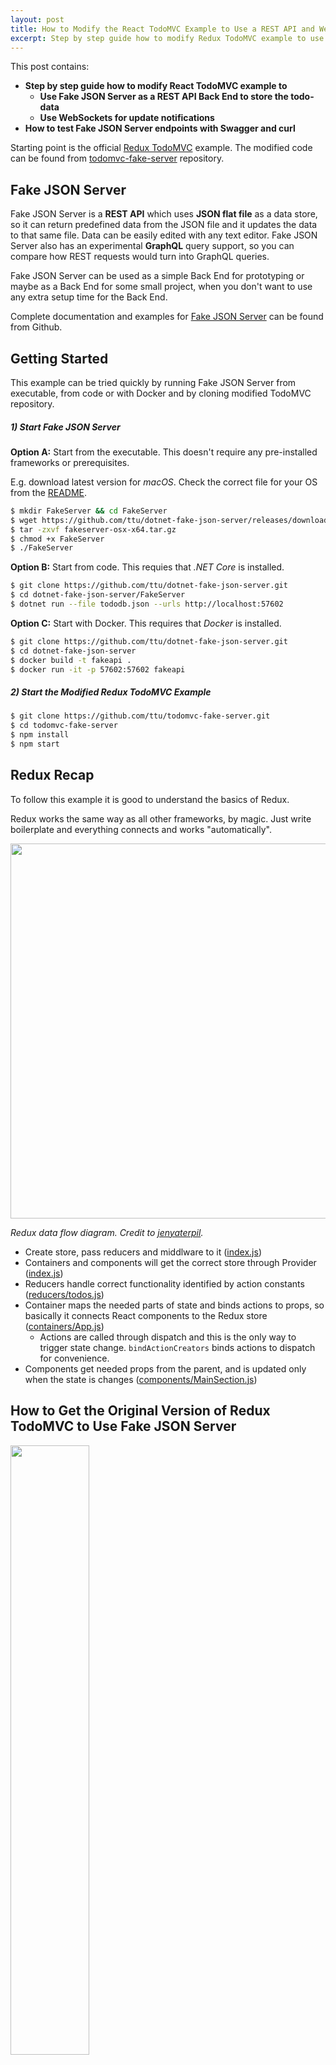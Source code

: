 ```yaml
---
layout: post
title: How to Modify the React TodoMVC Example to Use a REST API and WebSockets
excerpt: Step by step guide how to modify Redux TodoMVC example to use Fake JSON Server as a REST API Back End to store the todo-data and use WebSockets for update notifications.
---
```


This post contains:
* __Step by step guide how to modify React TodoMVC example to__
  * __Use Fake JSON Server as a REST API Back End to store the todo-data__
  * __Use WebSockets for update notifications__
* __How to test Fake JSON Server endpoints with Swagger and curl__

Starting point is the official [Redux TodoMVC](https://github.com/reactjs/redux/tree/master/examples/todomvc) example. The modified code can be found from [todomvc-fake-server](https://github.com/ttu/todomvc-fake-server) repository.

## Fake JSON Server

Fake JSON Server is a __REST API__ which uses __JSON flat file__ as a data store, so it can return predefined data from the JSON file and it updates the data to that same file. Data can be easily edited with any text editor. Fake JSON Server also has an experimental __GraphQL__ query support, so you can compare how REST requests would turn into GraphQL queries.

Fake JSON Server can be used as a simple Back End for prototyping or maybe as a Back End for some small project, when you don't want to use any extra setup time for the Back End.

Complete documentation and examples for [Fake JSON Server](https://github.com/ttu/dotnet-fake-json-server) can be found from Github. 

## Getting Started

This example can be tried quickly by running Fake JSON Server from executable, from code or with Docker and by cloning modified TodoMVC repository.

##### 1) Start Fake JSON Server

__Option A:__ Start from the executable. This doesn't require any pre-installed frameworks or prerequisites.

E.g. download latest version for _macOS_. Check the correct file for your OS from the [README](https://github.com/ttu/dotnet-fake-json-server#self-contained-application).

```sh
$ mkdir FakeServer && cd FakeServer
$ wget https://github.com/ttu/dotnet-fake-json-server/releases/download/0.5.0/fakeserver-osx-x64.tar.gz
$ tar -zxvf fakeserver-osx-x64.tar.gz
$ chmod +x FakeServer
$ ./FakeServer
```

__Option B:__ Start from code. This requies that _.NET Core_ is installed.

```sh
$ git clone https://github.com/ttu/dotnet-fake-json-server.git
$ cd dotnet-fake-json-server/FakeServer
$ dotnet run --file tododb.json --urls http://localhost:57602
```

__Option C:__ Start with Docker. This requires that _Docker_ is installed.

```sh
$ git clone https://github.com/ttu/dotnet-fake-json-server.git
$ cd dotnet-fake-json-server
$ docker build -t fakeapi .
$ docker run -it -p 57602:57602 fakeapi
```

##### 2) Start the Modified Redux TodoMVC Example

```sh
$ git clone https://github.com/ttu/todomvc-fake-server.git
$ cd todomvc-fake-server
$ npm install
$ npm start
```

## Redux Recap

To follow this example it is good to understand the basics of Redux. 

Redux works the same way as all other frameworks, by magic. Just write boilerplate and everything connects and works "automatically".

<img src="https://s3.amazonaws.com/media-p.slid.es/uploads/364812/images/2484714/ARCH-Redux2-extended-api.png" width="600px" />

_Redux data flow diagram. Credit to [jenyaterpil](http://slides.com/jenyaterpil/redux-from-twitter-hype-to-production)._

* Create store, pass reducers and middlware to it ([index.js](https://github.com/ttu/todomvc-fake-server/blob/master/src/index.js#L12))
* Containers and components will get the correct store through Provider ([index.js](https://github.com/ttu/todomvc-fake-server/blob/master/src/index.js#L15))
* Reducers handle correct functionality identified by action constants ([reducers/todos.js](https://github.com/ttu/todomvc-fake-server/blob/master/src/reducers/todos.js#L14))
* Container maps the needed parts of state and binds actions to props, so basically it connects React components to the Redux store ([containers/App.js](https://github.com/ttu/todomvc-fake-server/blob/master/src/containers/App.js#L29))
  * Actions are called through dispatch and this is the only way to trigger state change. `bindActionCreators` binds actions to dispatch for convenience.
* Components get needed props from the parent, and is updated only when the state is changes ([components/MainSection.js](https://github.com/ttu/todomvc-fake-server/blob/master/src/components/MainSection.js#L87))

## How to Get the Original Version of Redux TodoMVC to Use Fake JSON Server

<img src="https://image.ibb.co/j92Uv5/todos_front.jpg" width="50%" />

By default the TodoMVC example uses only internal state to keep up with changes. We need to change the actions completely as data will be fetched and updated to the server. Also smaller updates are needed to other parts of app.

Some people have a preference to use some library for fetching and posting data to the server, although [Fetch API](https://developer.mozilla.org/en-US/docs/Web/API/Fetch_API/Using_Fetch) is pretty good. [Superagent](https://visionmedia.github.io/superagent/) is one of the many 3rd party libraries that handle the job well and it is used in the modified version.

```sh
$ npm install superagent
```

Old code is not removed, but only commented out, so comparing the new and the original version is easier. 

Original code doesn't have semicolons. I think that is a blasphemy, but having 2 separate styles in the same codebase is also a blasphemy, so I didn't use semicolons either :sadpanda:

### Middleware

Requests to the server are asynchronous so custom middleware is required for async actions. In this example [redux-thunk](https://github.com/gaearon/redux-thunk) is used as a middleware. Thunk is not as _sexy_ as some other middlewares, but it is simple and it works well for this example.

```sh
$ npm install redux-thunk
```

[index.js](https://github.com/ttu/todomvc-fake-server/blob/master/src/index.js): Import redux-thunk and apply it to `createStore`.

```js
import thunk from 'redux-thunk'

// const store = createStore(reducer)
const store = createStore(reducer, applyMiddleware(thunk))
```

### Functionality: Get TODOs

[constants/ActionTypes.js](https://github.com/ttu/todomvc-fake-server/blob/master/src/constants/ActionTypes.js): Add new constant. New constants are needed, so completed action can be matched with correct reducer.

```js
export const GET_TODOS = 'GET_TODOS'
```

[actions/index.js](https://github.com/ttu/todomvc-fake-server/blob/master/src/actions/index.js): Import superagent and add the Back End url.

```js
import * as types from '../constants/ActionTypes'
import superagent from 'superagent'

const BASE_URL = 'http://localhost:57602/api/todos/'
```

[actions/index.js](https://github.com/ttu/todomvc-fake-server/blob/master/src/actions/index.js): Add `getTodos` action creator function. It requests data from `http://localhost:57602/api/todos/` and when data is received, it dispatches action payload with type `GET_TODOS` to the reducer.

```js
export const getTodos = () => { return dispatch => {
    return superagent
        .get(`${BASE_URL}`)
        .end((err, res) => {
            if (err)
                dispatch({ type: types.GET_TODOS, data: [] })
            else
                dispatch({ type: types.GET_TODOS, data: res.body })
        })
}}
```

[reducers/todos.js](https://github.com/ttu/todomvc-fake-server/blob/master/src/reducers/todos.js): Add payload handling for the type `GET_TODOS`.  Initial state is not needed anymore, as data is loaded from the server. `GET_TODOS` sets received data as state.

```js
import { ADD_TODO, DELETE_TODO, EDIT_TODO, COMPLETE_TODO, COMPLETE_ALL, CLEAR_COMPLETED, GET_TODOS } from '../constants/ActionTypes'

// Initial state is not needed anymore
const initialState = [
  // {
  //   text: 'Use Redux',
  //   completed: false,
  //   id: 0
  // }
]

export default function todos(state = initialState, action) {
  switch (action.type) {
    // Now as todos are stored to server we need to update whole state
    case GET_TODOS:
      return [ ...action.data ]
    ...
```

[components/MainSection.js](https://github.com/ttu/todomvc-fake-server/blob/master/src/components/MainSection.js): Add `componentDidMount` function where initial state will be loaded. Also handling for reload on WebSocket onmessage is handled here. WebSocket gets a new message every time an item is created, updated or deleted.

```js
componentDidMount() {
   this.props.actions.getTodos()

   this.connection = new WebSocket('ws://localhost:57602/ws')

   this.connection.onmessage = evt => {
     this.props.actions.getTodos()
   }
}
```

Now when you start your app, data is loaded from the Back End.

### Functionality: Add, Delete and Edit TODO

[actions/index.js](https://github.com/ttu/todomvc-fake-server/blob/master/src/actions/index.js): `addTodo`, `deleteTodo` and `editTodo` definitions stay the same as in original. Just send the data to the Back End and handle the result when it arrives.

```js
// export const addTodo = text => ({ type: types.ADD_TODO, text })
export const addTodo = text => { return dispatch => {
    return superagent
        .post(`${BASE_URL}`)
        .send({ text: text, completed: false })
        .end((err, res) => dispatch({ type: types.ADD_TODO, id: res.body.id, text: text, completed: false }))
}}

// export const deleteTodo = id => ({ type: types.DELETE_TODO, id })
export const deleteTodo = id => { return dispatch => {
    return superagent
        .delete(`${BASE_URL}${id}`)
        .end((err, res) => dispatch({ type: types.DELETE_TODO, id }))
}}

// export const editTodo = (id, text) => ({ type: types.EDIT_TODO, id, text })
export const editTodo = (id, text) => { return dispatch => {
    return superagent
        .patch(`${BASE_URL}${id}`)
        .send({ text: text })
        .end((err, res) => dispatch({ type: types.EDIT_TODO, id: id, text: text }))
}}
```

[reducers/todos.js](https://github.com/ttu/todomvc-fake-server/blob/master/src/reducers/todos.js): Original version of `ADD_TODO` case calculated id from current items, but in this version the correct id comes from the Server. Cases for `DELETE_TODO` and `EDIT_TODO` stay the same as in the original file.

```js
case ADD_TODO:
   return [
     {
       // Id will come with payload          
       // id: state.reduce((maxId, todo) => Math.max(todo.id, maxId), -1) + 1,
       id: action.id,
       completed: action.completed,
       text: action.text
     },
     ...state
   ]

case DELETE_TODO:
   return state.filter(todo =>
     todo.id !== action.id
   )

case EDIT_TODO:
   return state.map(todo =>
     todo.id === action.id ?
       { ...todo, text: action.text } :
       todo
   )
```

As definitions of the actions stay same as in the original, there is no need to update Components.

### Functionality: Complete TODO

[actions/index.js](https://github.com/ttu/todomvc-fake-server/blob/master/src/actions/index.js): In the orignial version clicking complete just toggled the completed state, but now we need to pass the correct state to the Back End.

```js
// export const completeTodo = id => ({ type: types.COMPLETE_TODO, id })
export const completeTodo = (id, state) => { return dispatch => {
    return superagent
        .patch(`${BASE_URL}${id}`)
        .send({ completed: state })
        .end((err, res) => dispatch({ type: types.COMPLETE_TODO, id: id, completed: state }))
}}
```

[reducers/todos.js](https://github.com/ttu/todomvc-fake-server/blob/master/src/reducers/todos.js): Toggling was done originally in the reducer. Now `COMPLETE_TODO` sets the completed state from the action.

```js
case COMPLETE_TODO:
   return state.map(todo =>
     todo.id === action.id ?
       // No more toggling, completed state comes with payload
       // { ...todo, completed: !todo.completed } :
       { ...todo, completed: action.completed } :          
       todo
   )
```

[components/MainSection.js](https://github.com/ttu/todomvc-fake-server/blob/master/src/components/MainSection.js): As `COMPLETE_TODO` doesn't just toggle the completed state in the reducer, we need to pass the correct value to the action. This is done by toggling the current value in the component and passing the value with item's id to the action.

```js
<input className="toggle"
                 type="checkbox"
                 checked={todo.completed}
                 // onChange={() => completeTodo(todo.id)} />
                 onChange={() => completeTodo(todo.id, !todo.completed)} />
```

### Functionality: Complete All and  Clear Completed

[actions/index.js](https://github.com/ttu/todomvc-fake-server/blob/master/src/actions/index.js): As Fake Server is an extremely general REST API we need to collect the id's in the Front End and do multiple updates.
 
```js
// export const completeAll = () => ({ type: types.COMPLETE_ALL })
export const completeAll = ids => { return dispatch => {
    var promises = ids.map(id => {
        return new Promise((resolve, reject) => {
            superagent
                .patch(`${BASE_URL}${id}`)
                .send({ completed: true })
                .end((err, res) => resolve())
        })
    })
    Promise.all(promises).then(results => dispatch(({ type: types.COMPLETE_ALL })))
}}

// export const clearCompleted = () => ({ type: types.CLEAR_COMPLETED })
export const clearCompleted = ids => { return dispatch => {
    var promises = ids.map(id => {
        return new Promise((resolve, reject) => {
            superagent
                .delete(`${BASE_URL}${id}`)
                .end((err, res) => resolve())
        })
    })
    Promise.all(promises).then(results => dispatch(({ type: types.CLEAR_COMPLETED })))
}}
```

In real life I would add own endpoints for `completeAll` and `clearCompleted` to the Back End. Using RPC-like endpoints is a good solution when you like to keep most of the functionality at the Back End. For example:

```csharp
[HttpPost("completeAll")]
public async Task<IActionResult> CompleteAll()
{
    await _ds.GetCollection("todo").UpdateManyAsync(e => true, new { completed = true });
    return NoContent();
}

[HttpPost("removeCompleted")]
public async Task<IActionResult> RemoveCompleted()
{
    await _ds.GetCollection("todo").DeleteManyAsync(e => e.completed);
    return NoContent();
}
```

[reducers/todos.js](https://github.com/ttu/todomvc-fake-server/blob/master/src/reducers/todos.js): Reducer doesn't need any modifications for `COMPLETE_ALL` and `CLEAR_COMPLETED`.

```js
 case COMPLETE_ALL:
   const areAllMarked = state.every(todo => todo.completed)
   return state.map(todo => ({
     ...todo,
     completed: !areAllMarked
   }))

 case CLEAR_COMPLETED:
   return state.filter(todo => todo.completed === false)

 default:
   return state
}
```

[components/MainSection.js](https://github.com/ttu/todomvc-fake-server/blob/master/src/components/MainSection.js): As the new version of `clearCompleted` takes a list of todo item ids, we need to pass those as arguments.

```js
// handleClearCompleted = () => {
handleClearCompleted = (ids) => {
  // this.props.actions.clearCompleted()
  this.props.actions.clearCompleted(ids)
}
  
  ....
  
renderFooter(completedCount) {
  const { todos } = this.props
  const { filter } = this.state
  const activeCount = todos.length - completedCount

  if (todos.length) {
    return (
      <Footer completedCount={completedCount}
              activeCount={activeCount}
              filter={filter}
              //onClearCompleted={this.handleClearCompleted}                
              onClearCompleted={() => this.handleClearCompleted(todos.filter(e => e.completed).map(e => e.id))}
              onShow={this.handleShow} />
    )
  }
}
```

`completeAll` also takes list of ids as arguments.

```js
renderToggleAll(completedCount) {
    const { todos, actions } = this.props
    if (todos.length > 0) {
      return (
        <input className="toggle-all"
               type="checkbox"
               checked={completedCount === todos.length}
               //onChange={actions.completeAll} />               
               onChange={() => actions.completeAll(todos.filter(e => e.completed === false).map(e => e.id))} />
      )
    }
  }
```

For some reason `clearCompleted` and `completeAll` had different handling for `onChange` in the original example. Maybe reason behind this was to show that you can have own function or just use props straight.

Now you are good to go! Open two browser tabs side by side ([http://localhost:3000](http://localhost:3000)) and see the updates immediately on both pages thanks to WebSockets!

Stored JSON will look like this:

```json
{
  "todos": [
    {
      "text": "Watch more television",
      "completed": false,
      "id": 0
    },
    {
      "text": "Buy new pillow",
      "completed": true,
      "id": 1
    }
  ]
}
```

## Test API Endpoints with Swagger and Curl

The best way to edit your data is of course manually. Open the JSON file with any editor and save your changes. 

_NOTE: By default data store will reload data from the JSON with every request. For performance reasons this can be changed to a mode where queries won't [reload](https://github.com/ttu/dotnet-fake-json-server#reload) data._

You can test requests with [Swagger: http://localhost:57602/swagger](http://localhost:57602/swagger/), curl, Postman etc.

#### Get Items

[Open Swagger](http://localhost:57602/swagger/#!/Dynamic/ApiByCollectionIdGet)

1. Write to colletionId: `todos`
1. Press Try it out!

<img src="https://lh3.googleusercontent.com/g9uGW78lQJ2qkrhJpgQ3At6eUDmOZw1bFzW8CDJoM6DRf7RzCojr1ZbPyolEFCIOzZD0gTfD3l58E3GmR4RhHAvICxchKr1DHaeD_FwF2_EI56H5xg2Qt_1VfjjcMavf1EAhuXsTpB23baPkLrFDghER2o9aoQTm5kHcBYeMJ856ql5s8IIy1z7VtaVtjQaX7vCi_t80sPyALPFLjnE24oul6P4bYOrbcwBDb3oEJYW0TUBWxaE7Rmv7wDqoBxePfjOMW47iT8ujfnvaQ4GMmJJDc0vAAFnv4KbHhpf4rZCwFv-bqmpUV4sSIvH3KwTrZRFTT93CgRT6oqX_PtivELTkz2ifYFGQKOVuY53C1f4W7I3xSHENEKJmr68kaCJ6n7mLtl4Oeqa-kwV3HidtxlGnKT3M22DfRCpg6VmI9V_SNDsnZPGkzLGcvnpEgLfWo2qHIRBzRYAWJrnYe0DugejnzzJ7C91cbNaj328BdK_zEbRLLskZGIPhwJvQDrEqnrCnrAxfxEWK84--OZEnh0Ek4e4slAUhTtJnPEgs5ORUzlTqGcftwDEr15ECo2T7q-20dMp-8_0d0k24leTvQFafzXIE1G4GIKyW0oucKmvva77nUIFuAw=w1102-h849-no" />

__curl__

With curl you can also get items with [queries](https://github.com/ttu/dotnet-fake-json-server#get-items-with-query). e.g. get completed Todo items.

```sh
$ curl http://localhost:57602/api/todos?completed=True
```

__GraphQL__

Get completed Todo items with GraphQL query:

```graphql
query { 
  todos(completed: true) { 
    id 
    text 
    completed 
  } 
}
```

```sh
$ curl -H "Content-type: application/graphql" -X POST -d 'query { todos(completed: true) { id text completed } }' http://localhost:57602/graphql
```

### Create New Items

[Open Swagger](http://localhost:57602/swagger/#!/Dynamic/ApiByCollectionIdPost)

1. Write to collectionId: `todos`
1. Write to item: `{ text: 'New item from Swagger', completed: false }`
1. Press Try it out!

<img src="https://lh3.googleusercontent.com/fxoD1p7LtewQDhtGdTqzJROedcSygRm7TuEsx-8VUnt_GORMOSghtrG8qiT47a6Qwvi1dNmWGz6Po-K4ZrZw2c6La_sLuhcLDyBA4VG4PNB6fPcebL14_0_qCfVb9iyKHquS0W-gxjEnfrcl0R8Qxsvh-PZDqN6_SnQJ2Qly_ZLWw13wZAtrD4xPqIP4Tjwl8Y5BE-PhBo4PdpzsCOaTUCoX3O4N46hR6VvYV6hIpSvJLaEflGumjcWC4x47ZAd_QZXTb0DEMmEwnzFg22XQAXTL_sz-p_q8hjotqBVCE8bZK5d7_9tDqelYYINmtfsmrYVGLnAlqWKNeNolhapYJ1E3y9P_cla04iRN8YeJBXlfgW0P2vKPPEmM_DuEA5aawigY21x5FhXxHYab49rd67QbmXEAANS4taMwuRrgBpZDRFLPutDbX8aNQAqT-ammSM4JqmX1rf3ioGvl5BPXWtg0lBMp2zUbYVUwlKPcC1UZAsFaozAbLS_yNU121T6tzJ9FnAIgwZfDXehkwK1yBnP-Vxkf6ptaW-moVnVFwZ2hzW95PY710ekiKOXBU7O0xnKVcpMQEMis9tYujns-gnzpepnOhGLc4lZ7dupun5N4xOvVe0JiwJZLr57oBAF_XCzEUbou-CUI23ImXERlBY2ouC3rWYyVWQdERZQBjUKbju0=w1095-h1135-no" />

__curl__

```sh
$ curl -H "Accept: application/json" -H "Content-type: application/json" -X POST -d '{ "text": "New item from curl", "completed": false }' http://localhost:57602/api/todos/
```

### Update Items

Update the item state to completed. This can be done by replacing the whole item with `PUT` or by providing only the updated attributes with `PATCH`.

Set Todo item with id 1 to completed with `PATCH`.

[Open Swagger](http://localhost:57602/swagger/#!/Dynamic/ApiByCollectionIdByIdPatch)

1. Write to collectionId: `todos`
1. Write to id: `1`
1. Write to item: `{ completed: true }`
1. Press Try it out!

<img src="https://lh3.googleusercontent.com/lE706fEuq_J9hJ7KtbVxiIGNQgkBkBaE56UZyeqYkSJzP8wqFLyhK6PN4coIl5xOzgjd6BEll8pATfb4k4CY4FBgxVVcOXL4QW1WPYzpyjQE8PkxrUrBgVJJHjufokmNH4_bJLG2PnjfMTUPf5qB5xtzsYtBEpibdjVQqdtIi90z7Sf0FYmURRXqqUB99Dy7VIQXGm4caTSWI054sXq53WW_khWl4VBNplrti13Ah2jewCe0chd-V5qMVsLmJUbpnBtFsI5PANJhBVNpQPGCxK-dxbRf2FJSKSkD4s4OQkzDPb0EjAI9SKmx8csFzuFcMUssxspmxu7EvgeSD7y65OOWV-kIC15tA0S-yFFDpYfWzOtY83XWLkAxPep5J1vDWDjfEHJ7gUzf2SCrOjserm5CzgxUJCcWcQNieHeZg_fbBWUvgsuJiWDkIcY8Ubs4ZY7uRbIB5VN4u41QLN77ruAtB2vyQuu-MdcWKhtUKHn0twBw7-CM_AK3QEdQ8yX2KqvtIbpQBEfXL_2CdZ6uSd7RYxCpjT_yUogZJo3yegcl4z9cKNXUg88LzudG5kYhaoSbrol0zpBtgeKsqwjae9T0w_30bwKIk0rbsVpwXN8HlwHZVmIi-WcrbnSCfyv5n0f6WFa4bYMuPt-4DR2rI_mwd5mChGisZMi5T7IP_zS_bPE=w1087-h1227-no" />

__curl__

```sh
$ curl -H "Accept: application/json" -H "Content-type: application/json" -X PATCH -d '{ "completed": true }' http://localhost:57602/api/todos/1
```

### Async Jobs

Fake JSON Server can simulate [long running jobs](https://github.com/ttu/dotnet-fake-json-server#async-operations). To create a new Todo item with a long running job, use the `async` endpoint instead of the `api` endpoint.

[Open Swagger](http://localhost:57602/swagger/#!/Async/AsyncByCollectionIdPost)

1. Write to collectionId: `todos`
1. Write to item: `{ text: 'New async item from Swagger', completed: false }`
1. Press Try it out!

<img src="https://lh3.googleusercontent.com/x_fxrAfOli0zACKBOP-CDoZzEbNoVs7euDMzeTHpRiKFlp_lF-BTaZlBDrtgn-yTq_SIcl4XUL8MimbkjmNpV9WwrgEMzIk59ZYAKq-yibByk5ahz4Thh0P0006-Qbmqde4ZIawiGeW8s-ZxlmXXYQqgg0nRQQBSHTz3ScBtfNLyj-w6WQCaoTUat8CSgP9yi_l9mHxQ6EZf21yXzM2Z1gONLDOPu4KdwI9CWdfY3z7eYviTdBDKhD7EmZD7pxCyH6wTTABTXz5PB83V7Y3vnqSmM_ouaX5j8mdzIJa5i8WQQBBsZ49u_tcgRf-SaF--yT0FDRfYFIvwu3_fhECgEzrDCZap5e0tu8JVkRlVnQuuH8JoLkhru9KDMLqiEpC-uHImT5Adp4suBIs2iPIjqjFAGCCkpiJqPo-9wfNhnFYTOrbNqk37SwI9nfa3jY-Y_EVxK0jlojP_2_o5RJimQEq6v0qVtZTd9O-4BJUfnDvOudmjwrmdOEpaMXjEanOetBZEzqriy8MbIQ5O9kzByZpc_Fz_SoU9BhscXQ8udWHzS6IGSyz18bJKnjpilxwVuVHeY6UowgWeOp_esBOCy4t1JOI0a6ZmfW2zGgGXD1wZRko1oK5qUotw3zioQ32-dKRsZ1GFzALAIIOpCbkh4SKwRb1WqNqze1IatYcCl17_hYY=w1095-h1135-no" />

__curl__

```sh
$ curl -H "Accept: application/json" -H "Content-type: application/json" -X POST -d '{ "text": "Async job", "completed": false }' http://localhost:57602/async/todos/
```

By default Fake JSON Server has a 10 second delay as a long running job simulation time, so after 10 seconds, a new item will appear to the todo list.

Headers has a link to the queue item. If task is not finished, response will return `200 OK` and when task is finished return value is `303 SeeOther`. Finished response has a link to the new item in the Location header. 

If you request the queue item with Swagger and the job is finished, it will return the new item as Swagger uses auto redirect.

<img src="https://lh3.googleusercontent.com/Ite278WF8vSx2i4A8_mJcNalvzGANAAiKdL8ymXCnISnhO2jsFExEMNHVPw3nsBJUsy4b1TcLqp4XWf2TtMHIBKL45eVH8A8LCg74EjQ4G-NDW9B4xdQ9bFn7GMuhs_dgvzR9WpS2iq8IjwI2gvuHqtlkFrzfZl6wg1lvPwL3asSgP1q9yea0cELFmDeh-TKqPrTTY92JfO_XJ7Qg2YSmbRfZiWwjbiuR3rcR2ocg_aQfKbWN7LXbktaqSeX-digQHOFmH1OkC8MEzPKQVTi97okVap6foc0AkjgraHXX2hc6XcUzSlFKagzK-bOVWY1onClw42DxJMZbmDAHRstc9nRq7tIyT8r1-fJUSG2dse4458TSROFkLwqdgU542aCG2JSeLB6zE1ifFHZ1AthRCGiCSahsygjn9BdM1SHVtc13r6e173T06_wBWHoB99RbCZBPnszMKq9gS7Gtwf5EWiAlOFwjHNWVn4ERGNrZNJs1io5JVKeBJB30zHiWlnRfgCT7eJSumk5D7FEyk7bd_2n7UUxAn5Q_lpDKbaHH18B593VG2k3-IwL8RFlGjTzAHGx8vnFqqPZNPYI7R4gkJXezaLdT4jaO1Q8PFwLP3pE8Vf6jQ5wsUMoqJXxq6LcaY-SAKXc5xJC4AnXgpZbkI532lckePpUL_NW0HMcwpxnr20=w1089-h765-no" />

Curl will show all headers with vebose argument.

<img src="https://lh3.googleusercontent.com/V80dUZEZSuoq2uU-g2VqHue1HiIIrSKmtZ5D-6UnJt6yOXH2t1XOogJakB2VA9Es_rwwKpZ66-Idegspuny-mSuLWMnXbPtDYaGsAy6rtbFk_Qir6GpL1TNwsjJeE-bImxMPerMsJWTy-y1Zj8Z8uNpaN-wH328IHY1PeC0pnBbK5x_4c9whPDH60dOYzh2nU_AhU6o2VzRKaxv8EA6uKfTfGcYsosmjsI5_79vUZIVBLknqPJ3OfJDn48N0-AJW-LtG3XT7do2gz_XRGDphXvl10qi4TrPuvxVGY90U4u7Pe-QCZcD0zk-etiVUuAp0c6FmTzLs4bY31mkugfWGF3knku6jPk016qo8AAnLyHu4JFEG1ngF3pnijxKqHiio9lFTjn9nelwyQHhTqn3zn4NgsyJ4moU4q9V2PUaGaoXIx9LFNrcJDVOc_Bhc0717H5f-TdZhhe_YpSGOvs3ODcudIr5oXLRgjjj9vMUde5SqTtV0O4cfZ_b959Jj4rCpmIsF-mctxw3ZcPTe2O9_KW3OC-4DHc-1-go6lotYcO4oqDr5tA-4gRg5_Bh4tJBXHC0v45J73XsUIQ59pTLKvZBIXg-yk7LVrCC_BxbSgmXtrRqUNZ4IVVqJ3sXWMuEpeLJDCBnpjk-41OFaGlytagWpeXyr_DxTqjGNYwzYAv2e-TM=w1066-h611-no" />


### Final Words

There are many uses cases for Fake JSON Server, this article shows how to use it as [an IoT backend](/fake-json-server-iot-be). Fake JSON Server is used to collect data from sensors for validation and to provide a way to observe sensor statuses real-time.

Fake JSON Server has more features than were not covered in this post. Check the complete guide and more examples from [https://github.com/ttu/dotnet-fake-json-server](https://github.com/ttu/dotnet-fake-json-server).

Happy coding!
